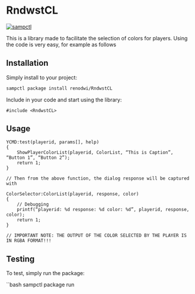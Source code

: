 # RndwstCL

[![sampctl](https://img.shields.io/badge/sampctl-RndwstCL-2f2f2f.svg?style=for-the-badge)](https://github.com/renodwi/RndwstCL)

This is a library made to facilitate the selection of colors for players. Using the code is very easy, for example as follows

## Installation

Simply install to your project:

```bash
sampctl package install renodwi/RndwstCL
```

Include in your code and start using the library:

```pawn
#include <RndwstCL>
```

## Usage

```pawn
YCMD:test(playerid, params[], help)
{
    ShowPlayerColorList(playerid, ColorList, “This is Caption”, “Button 1”, “Button 2”);
    return 1;
}

// Then from the above function, the dialog response will be captured with

ColorSelector:ColorList(playerid, response, color)
{
    // Debugging
    printf(“playerid: %d response: %d color: %d”, playerid, response, color);
    return 1;
}

// IMPORTANT NOTE: THE OUTPUT OF THE COLOR SELECTED BY THE PLAYER IS IN RGBA FORMAT!!!
```

## Testing

<!--
Depending on whether your package is tested via in-game “demo tests” or
y_testing unit-tests, you should indicate to readers what to expect below here.
-->

To test, simply run the package:

``bash
sampctl package run
```
